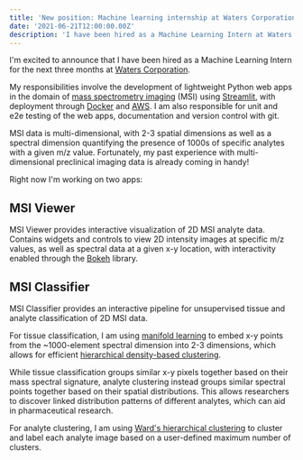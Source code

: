 ```yaml
---
title: 'New position: Machine learning internship at Waters Corporation'
date: '2021-06-21T12:00:00.00Z'
description: 'I have been hired as a Machine Learning Intern at Waters Corporation, where I will be developing python web apps for mass spectrometry imaging.'
---
```


I'm excited to announce that I have been hired as a Machine Learning Intern for
the next three months at [Waters
Corporation](https://www.waters.com/waters/en_US/Waters/nav.htm?cid=513691&locale=en_US).

My responsibilities involve the development of lightweight Python web apps in
the domain of [mass spectrometry
imaging](https://en.wikipedia.org/wiki/Mass_spectrometry_imaging) (MSI) using
[Streamlit](https://streamlit.io/), with deployment through
[Docker](https://www.docker.com/) and [AWS](https://aws.amazon.com/). I am
also responsible for unit and e2e testing of the web apps, documentation and
version control with git.

MSI data is multi-dimensional, with 2-3 spatial dimensions as well as a spectral
dimension quantifying the presence of 1000s of specific analytes with a given
m/z value. Fortunately, my past experience with multi-dimensional preclinical
imaging data is already coming in handy!

Right now I'm working on two apps:

## MSI Viewer

MSI Viewer provides interactive visualization of 2D MSI analyte data. Contains
widgets and controls to view 2D intensity images at specific m/z values, as well
as spectral data at a given x-y location, with interactivity enabled through the
[Bokeh](https://bokeh.org/) library.

## MSI Classifier

MSI Classifier provides an interactive pipeline for unsupervised tissue and
analyte classification of 2D MSI data.

For tissue classification, I am using [manifold
learning](https://umap-learn.readthedocs.io/en/latest/) to embed x-y points from
the ~1000-element spectral dimension into 2-3 dimensions, which allows for
efficient [hierarchical density-based
clustering](https://hdbscan.readthedocs.io/en/latest/index.html).

While tissue classification groups similar x-y pixels together based on their
mass spectral signature, analyte clustering instead groups similar spectral
points together based on their spatial distributions. This allows researchers to
discover linked distribution patterns of different analytes, which can aid in
pharmaceutical research.

For analyte clustering, I am using [Ward's hierarchical
clustering](https://en.wikipedia.org/wiki/Ward%27s_method) to cluster and label
each analyte image based on a user-defined maximum number of clusters.
